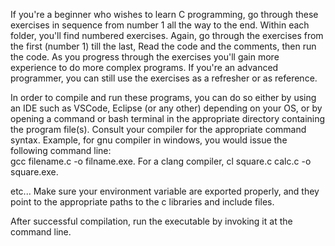 If you're a beginner who wishes to learn C programming, go through these exercises in sequence from number 1 all the way to the end.
Within each folder, you'll find numbered exercises.  Again, go through the exercises from the first (number 1) till the last,  Read the code and the comments, then run the code.  As you progress through the exercises you'll gain more experience to do more complex programs.
If you're an advanced programmer, you can still use the exercises as a refresher or as reference.

In order to compile and run these programs, you can do so either by using an IDE such as VSCode, Eclipse (or any other) depending on your OS, or by opening a command or bash terminal in the appropriate directory containing the program file(s).  Consult your compiler for the appropriate command syntax.  Example, for gnu compiler in windows, you would issue the following command line:  
      gcc filename.c  -o filname.exe.
For a clang compiler, 
      cl square.c calc.c -o square.exe.
      
etc...
Make sure your environment variable are exported properly, and they point to the appropriate paths to the c libraries and include files.

After successful compilation, run the executable by invoking it at the command line.
